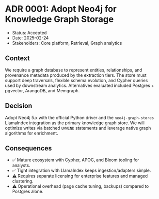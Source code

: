 # ADR 0001: Adopt Neo4j for Knowledge Graph Storage

- Status: Accepted
- Date: 2025-02-24
- Stakeholders: Core platform, Retrieval, Graph analytics

## Context

We require a graph database to represent entities, relationships, and provenance metadata produced by the extraction tiers. The store must support deep traversals, flexible schema evolution, and Cypher queries used by downstream analytics. Alternatives evaluated included Postgres + pgvector, ArangoDB, and Memgraph.

## Decision

Adopt Neo4j 5.x with the official Python driver and the `neo4j-graph-stores` LlamaIndex integration as the primary knowledge graph store. We will optimize writes via batched `UNWIND` statements and leverage native graph algorithms for enrichment.

## Consequences

- ✅ Mature ecosystem with Cypher, APOC, and Bloom tooling for analysts.
- ✅ Tight integration with LlamaIndex keeps ingestion/adapters simple.
- ⚠️ Requires separate licensing for enterprise features and managed clustering.
- ⚠️ Operational overhead (page cache tuning, backups) compared to Postgres alone.
